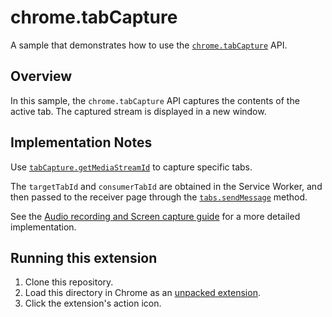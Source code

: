 # chrome.tabCapture

A sample that demonstrates how to use the [`chrome.tabCapture`](https://developer.chrome.com/docs/extensions/reference/tabCapture/) API.

## Overview

In this sample, the `chrome.tabCapture` API captures the contents of the active tab. The captured stream is displayed in a new window.

## Implementation Notes

Use [`tabCapture.getMediaStreamId`](https://developer.chrome.com/docs/extensions/reference/tabCapture/#method-getMediaStreamId) to capture specific tabs.

The `targetTabId` and `consumerTabId` are obtained in the Service Worker, and then passed to the receiver page through the [`tabs.sendMessage`](https://developer.chrome.com/docs/extensions/reference/tabs/#method-sendMessage) method.

See the [Audio recording and Screen capture guide](https://developer.chrome.com/docs/extensions/mv3/screen_capture/#audio-and-video) for a more detailed implementation.

## Running this extension

1. Clone this repository.
2. Load this directory in Chrome as an [unpacked extension](https://developer.chrome.com/docs/extensions/mv3/getstarted/development-basics/#load-unpacked).
3. Click the extension's action icon.
